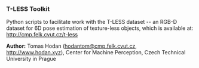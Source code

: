 ### T-LESS Toolkit

Python scripts to facilitate work with the T-LESS dataset -- an RGB-D dataset for 6D pose estimation of texture-less objects, which is available at: http://cmp.felk.cvut.cz/t-less

**Author:** Tomas Hodan (hodantom@cmp.felk.cvut.cz, http://www.hodan.xyz), Center for Machine Perception, Czech Technical University in Prague
